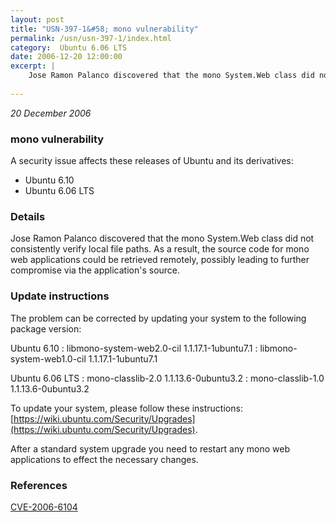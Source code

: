 ```yaml
---
layout: post
title: "USN-397-1&#58; mono vulnerability"
permalink: /usn/usn-397-1/index.html
category:  Ubuntu 6.06 LTS
date: 2006-12-20 12:00:00
excerpt: |
    Jose Ramon Palanco discovered that the mono System.Web class did not  consistently verify local file paths.  As a result, the source code for  mono web applications could be retrieved remotely, possibly leading to  further compromise via the application&#39;s source.
    
--- 
```

 
 

*20 December 2006*

### mono vulnerability

A security issue affects these releases of Ubuntu and its derivatives:

* Ubuntu 6.10
* Ubuntu 6.06 LTS

### Details

Jose Ramon Palanco discovered that the mono System.Web class did not consistently verify local file paths. As a result, the source code for mono web applications could be retrieved remotely, possibly leading to further compromise via the application&#39;s source.

### Update instructions

The problem can be corrected by updating your system to the following package version:

Ubuntu 6.10
 : libmono-system-web2.0-cil <span>1.1.17.1-1ubuntu7.1</span>
 : libmono-system-web1.0-cil <span>1.1.17.1-1ubuntu7.1</span>

Ubuntu 6.06 LTS
 : mono-classlib-2.0 <span>1.1.13.6-0ubuntu3.2</span>
 : mono-classlib-1.0 <span>1.1.13.6-0ubuntu3.2</span>

To update your system, please follow these instructions: [https://wiki.ubuntu.com/Security/Upgrades](https://wiki.ubuntu.com/Security/Upgrades).

After a standard system upgrade you need to restart any mono web applications to effect the necessary changes.

### References

 
 [CVE-2006-6104](http://people.ubuntu.com/~ubuntu-security/cve/CVE-2006-6104)
 

